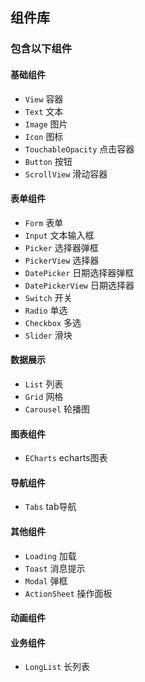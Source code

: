 ## 组件库

### 包含以下组件

#### 基础组件

- `View` 容器
- `Text` 文本
- `Image` 图片
- `Icon` 图标
- `TouchableOpacity` 点击容器
- `Button` 按钮
- `ScrollView` 滑动容器

#### 表单组件

- `Form` 表单
- `Input` 文本输入框
- `Picker` 选择器弹框
- `PickerView` 选择器
- `DatePicker` 日期选择器弹框
- `DatePickerView` 日期选择器
- `Switch` 开关
- `Radio` 单选
- `Checkbox` 多选
- `Slider` 滑块

#### 数据展示

- `List` 列表
- `Grid` 网格
- `Carousel` 轮播图

#### 图表组件

- `ECharts` echarts图表

#### 导航组件

- `Tabs` tab导航

#### 其他组件

- `Loading` 加载
- `Toast` 消息提示
- `Modal` 弹框
- `ActionSheet` 操作面板

#### 动画组件

#### 业务组件

- `LongList` 长列表
